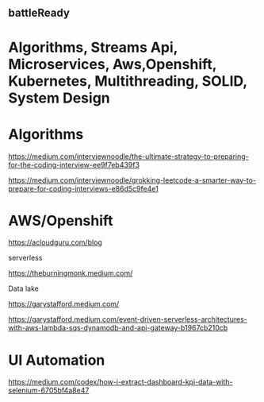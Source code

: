 ## battleReady
# Algorithms, Streams Api, Microservices, Aws,Openshift, Kubernetes, Multithreading, SOLID, System Design


# Algorithms

https://medium.com/interviewnoodle/the-ultimate-strategy-to-preparing-for-the-coding-interview-ee9f7eb439f3

https://medium.com/interviewnoodle/grokking-leetcode-a-smarter-way-to-prepare-for-coding-interviews-e86d5c9fe4e1

# AWS/Openshift

https://acloudguru.com/blog

serverless

https://theburningmonk.medium.com/

Data lake

https://garystafford.medium.com/

https://garystafford.medium.com/event-driven-serverless-architectures-with-aws-lambda-sqs-dynamodb-and-api-gateway-b1967cb210cb

# UI Automation

https://medium.com/codex/how-i-extract-dashboard-kpi-data-with-selenium-6705bf4a8e47
